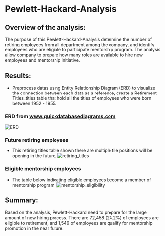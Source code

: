 # Pewlett-Hackard-Analysis

## Overview of the analysis:
The purpose of this Pewlett-Hackard-Analysis determine the number of retiring employees from all department among the company, and identify employees who are eligible to participate mentorship program. The analysis allow company to prepare how many roles are available to hire new employees and mentorship initiative.

## Results:
- Preprocess datas using Entity Relationship Diagram (ERD) to visualize the connection between each data as a reference, create a Retirement Titles_titles table that hold all the titles of employees who were born between 1952 - 1955.

### ERD from www.quickdatabasediagrams.com
![ERD](https://github.com/bobocomfy/Pewlett-Hackard-Analysis/blob/main/Resources/EmployeeDB.png)

### Future retiring employees
- This retiring titles table shown there are multiple tile positions will be opening in the future.
![retiring_titles](https://github.com/bobocomfy/Pewlett-Hackard-Analysis/blob/main/Resources/Retiring_titles.png)

### Eligible mentorship employees
- The table below indicating eligible employees become a member of mentorship program.
![mentorship_eligibility](https://github.com/bobocomfy/Pewlett-Hackard-Analysis/blob/main/Resources/Mentorship_eligibility.png)

## Summary:
Based on the analysis, Pewlett-Hackard need to prepare for the large amount of new hiring process. There are 72,458 (24.2%) of employees are eligible to retirement, and 1,549 of employees are qualify for mentorship promotion in the near future.
